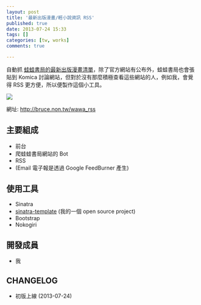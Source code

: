 ```yaml
---
layout: post
title: '最新出版漫畫/輕小說資訊 RSS'
published: true
date: 2013-07-24 15:33
tags: []
categories: [tw, works]
comments: true

---
```

自動抓 [蛙蛙書局的最新出版漫畫清單](http://wawabook.com.tw/comic/0102.php)，除了官方網站有公布外，蛙蛙書局也會張貼到 Komica 討論網站，但對於沒有那麼積極查看這些網站的人，例如我，會覺得 RSS 更方便，所以便製作這個小工具。

![](https://lh5.googleusercontent.com/-_pq496B_p-I/Ue_q34kWTGI/AAAAAAAABc0/9RE4fSz8aVE/s640/wawa_rss.png)

網址: http://bruce.non.tw/wawa_rss

## 主要組成

* 前台
* 爬蛙蛙書局網站的 Bot
* RSS
* (Email 電子報是透過 Google FeedBurner 產生)

## 使用工具

* Sinatra
* [sinatra-template](https://github.com/ascendbruce/sinatra-template) (我的一個 open source project)
* Bootstrap
* Nokogiri

## 開發成員

* 我

## CHANGELOG

* 初版上線 (2013-07-24)

